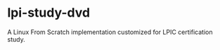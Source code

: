 lpi-study-dvd
=============

A Linux From Scratch implementation customized for LPIC certification study.